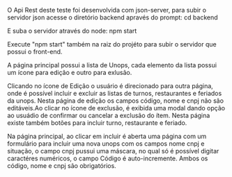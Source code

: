 
O Api Rest deste teste foi desenvolvida com json-server, para subir o servidor json acesse o diretório backend 
apravés do prompt: cd backend 

E suba o servidor através do node: npm start

Execute "npm start" também na raiz do projéto para subir o servidor que possui o front-end.

A página principal possui a lista de Unops, cada elemento da lista possui um ícone para edição e outro para exlusão.

Clicando no ícone de Edição o usuário é direcionado para outra página, onde é possível incluir e excluir as listas de turnos, restaurantes e feriados da unops. Nesta página de edição os campos código, nome e cnpj não são editáveis.Ao clicar no ícone de exclusão, é exibida uma modal dando opção ao usuádio de confirmar ou cancelar a exclusão do ítem. Nesta página existe também botões para incluir turno, restaurante e feriado.

Na página principal, ao clicar em incluir é aberta uma página com um formulário para incluir uma nova unops com os campos nome cnpj e situação, o campo cnpj pussui uma máscara, no qual só é possível digitar caractéres numéricos, o campo Código é auto-incremente. Ambos os código, nome e cnpj são obrigatórios. 





